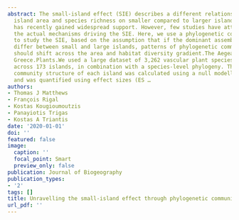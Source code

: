 ```yaml
---
abstract: The small‐island effect (SIE) describes a different relationship between
  island area and species richness on smaller compared to larger islands. The pattern
  has recently gained widespread support. However, few studies have attempted to identify
  the actual mechanisms driving the SIE. Here, we use a phylogenetic community framework
  to study the SIE, based on the assumption that if the dominant assembly processes
  differ between small and large islands, patterns of phylogenetic community structure
  should shift across the area and habitat diversity gradient.The Aegean Archipelago,
  Greece.Plants.We used a large dataset of 3,262 vascular plant species distributed
  across 173 islands, in combination with a species‐level phylogeny. The phylogenetic
  community structure of each island was calculated using a null modelling framework
  and was quantified using effect sizes (ES …
authors:
- Thomas J Matthews
- François Rigal
- Kostas Kougioumoutzis
- Panayiotis Trigas
- Kostas A Triantis
date: '2020-01-01'
doi: ''
featured: false
image:
  caption: ''
  focal_point: Smart
  preview_only: false
publication: Journal of Biogeography
publication_types:
- '2'
tags: []
title: Unravelling the small‐island effect through phylogenetic community ecology
url_pdf: ''
---
```

